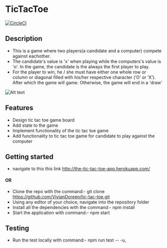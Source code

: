 # TicTacToe

[![CircleCI](https://circleci.com/gh/VivianDoreen/tic-tac-toe.svg?style=svg)](https://circleci.com/gh/VivianDoreen/tic-tac-toe)

## Description
   - This is a game where two players(a candidate and a computer) compete against eachother. 
   - The candidate's value is 'x' when playing while the computers's value is 'o'. In the game, the candidate is the always the first player to play.
   - For the player to win, he / she must have either one whole row or column or diagonal filled with his/her respective character (‘O’ or ‘X’). After which the game will game. Otherwise, the game will end in a 'draw'


![Alt text](https://rosettacode.org/mw/images/6/6c/Tic_tac_toe.jpg "Optional Title")
## Features
- Design tic tac toe game board
- Add state to the game
- Implement functionality of the tic tac toe game
- Add functionality to tic tac toe game for candidate to play against the computer


## Getting started
 - navigate to this this link http://the-tic-tac-toe-app.herokuapp.com/ 
 #### OR
 - Clone the repo with the command:- git clone https://github.com/VivianDoreen/tic-tac-toe.git
 - Using any editor of your choice, navigate into the repository folder
 - Install all the dependencies with the command:- npm install
 - Start the application with command:- npm start

## Testing

   - Run the test locally with command:- npm run test -- -u, 
  
